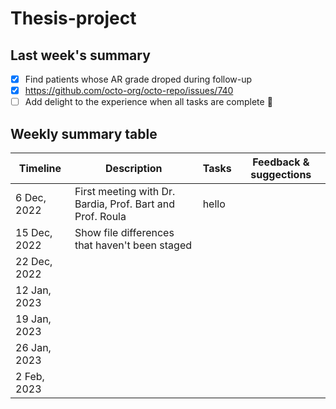 # Thesis-project

## Last week's summary

- [x] Find patients whose AR grade droped during follow-up
- [x] https://github.com/octo-org/octo-repo/issues/740
- [ ] Add delight to the experience when all tasks are complete :tada:

## Weekly summary table

| Timeline | Description | Tasks | Feedback & suggections |
| --- | --- | --- | --- |
| 6 Dec, 2022 | First meeting with Dr. Bardia, Prof. Bart and Prof. Roula | hello |
| 15 Dec, 2022 | Show file differences that haven't been staged |
| 22 Dec, 2022 | | |
| 12 Jan, 2023 | | |
| 19 Jan, 2023 | | |
| 26 Jan, 2023 | | |
| 2 Feb, 2023 | | |
